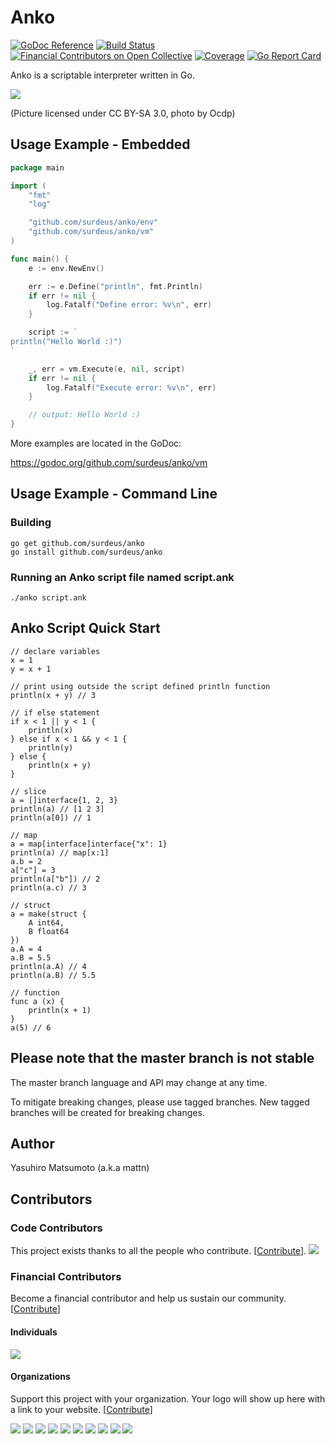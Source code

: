 # Anko

[![GoDoc Reference](https://godoc.org/github.com/surdeus/anko/vm?status.svg)](http://godoc.org/github.com/surdeus/anko/vm)
[![Build Status](https://travis-ci.org/mattn/anko.svg?branch=master)](https://travis-ci.org/mattn/anko)
[![Financial Contributors on Open Collective](https://opencollective.com/mattn-anko/all/badge.svg?label=financial+contributors)](https://opencollective.com/mattn-anko) [![Coverage](https://codecov.io/gh/mattn/anko/branch/master/graph/badge.svg)](https://codecov.io/gh/mattn/anko)
[![Go Report Card](https://goreportcard.com/badge/github.com/surdeus/anko)](https://goreportcard.com/report/github.com/surdeus/anko)

Anko is a scriptable interpreter written in Go.

![](https://raw.githubusercontent.com/mattn/anko/master/anko.png)

(Picture licensed under CC BY-SA 3.0, photo by Ocdp)


## Usage Example - Embedded

```go
package main

import (
	"fmt"
	"log"

	"github.com/surdeus/anko/env"
	"github.com/surdeus/anko/vm"
)

func main() {
	e := env.NewEnv()

	err := e.Define("println", fmt.Println)
	if err != nil {
		log.Fatalf("Define error: %v\n", err)
	}

	script := `
println("Hello World :)")
`

	_, err = vm.Execute(e, nil, script)
	if err != nil {
		log.Fatalf("Execute error: %v\n", err)
	}

	// output: Hello World :)
}
```

More examples are located in the GoDoc:

https://godoc.org/github.com/surdeus/anko/vm


## Usage Example - Command Line

### Building
```
go get github.com/surdeus/anko
go install github.com/surdeus/anko
```

### Running an Anko script file named script.ank
```
./anko script.ank
```

## Anko Script Quick Start
```
// declare variables
x = 1
y = x + 1

// print using outside the script defined println function
println(x + y) // 3

// if else statement
if x < 1 || y < 1 {
	println(x)
} else if x < 1 && y < 1 {
	println(y)
} else {
	println(x + y)
}

// slice
a = []interface{1, 2, 3}
println(a) // [1 2 3]
println(a[0]) // 1

// map
a = map[interface]interface{"x": 1}
println(a) // map[x:1]
a.b = 2
a["c"] = 3
println(a["b"]) // 2
println(a.c) // 3

// struct
a = make(struct {
	A int64,
	B float64
})
a.A = 4
a.B = 5.5
println(a.A) // 4
println(a.B) // 5.5

// function
func a (x) {
	println(x + 1)
}
a(5) // 6
```


## Please note that the master branch is not stable

The master branch language and API may change at any time.

To mitigate breaking changes, please use tagged branches. New tagged branches will be created for breaking changes.


## Author

Yasuhiro Matsumoto (a.k.a mattn)

## Contributors

### Code Contributors

This project exists thanks to all the people who contribute. [[Contribute](CONTRIBUTING.md)].
<a href="https://github.com/surdeus/anko/graphs/contributors"><img src="https://opencollective.com/mattn-anko/contributors.svg?width=890&button=false" /></a>

### Financial Contributors

Become a financial contributor and help us sustain our community. [[Contribute](https://opencollective.com/mattn-anko/contribute)]

#### Individuals

<a href="https://opencollective.com/mattn-anko"><img src="https://opencollective.com/mattn-anko/individuals.svg?width=890"></a>

#### Organizations

Support this project with your organization. Your logo will show up here with a link to your website. [[Contribute](https://opencollective.com/mattn-anko/contribute)]

<a href="https://opencollective.com/mattn-anko/organization/0/website"><img src="https://opencollective.com/mattn-anko/organization/0/avatar.svg"></a>
<a href="https://opencollective.com/mattn-anko/organization/1/website"><img src="https://opencollective.com/mattn-anko/organization/1/avatar.svg"></a>
<a href="https://opencollective.com/mattn-anko/organization/2/website"><img src="https://opencollective.com/mattn-anko/organization/2/avatar.svg"></a>
<a href="https://opencollective.com/mattn-anko/organization/3/website"><img src="https://opencollective.com/mattn-anko/organization/3/avatar.svg"></a>
<a href="https://opencollective.com/mattn-anko/organization/4/website"><img src="https://opencollective.com/mattn-anko/organization/4/avatar.svg"></a>
<a href="https://opencollective.com/mattn-anko/organization/5/website"><img src="https://opencollective.com/mattn-anko/organization/5/avatar.svg"></a>
<a href="https://opencollective.com/mattn-anko/organization/6/website"><img src="https://opencollective.com/mattn-anko/organization/6/avatar.svg"></a>
<a href="https://opencollective.com/mattn-anko/organization/7/website"><img src="https://opencollective.com/mattn-anko/organization/7/avatar.svg"></a>
<a href="https://opencollective.com/mattn-anko/organization/8/website"><img src="https://opencollective.com/mattn-anko/organization/8/avatar.svg"></a>
<a href="https://opencollective.com/mattn-anko/organization/9/website"><img src="https://opencollective.com/mattn-anko/organization/9/avatar.svg"></a>
